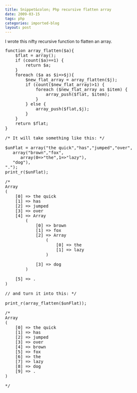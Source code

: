 ```yaml
---
title: Snippet&colon; Php recursive flatten array
date: 2009-03-15
tags: php
categories: imported-blog
layout: post
---
```

I wrote this nifty recursive function to flatten an array.

<pre class="code">
function array_flatten($a){ 
    $flat = array();
    if (count($a)==1) {
        return $a;
    }
    foreach ($a as $i=>$j){
        $new_flat_array = array_flatten($j);
        if (count($new_flat_array)>1) {
            foreach ($new_flat_array as $item) {
                array_push($flat, $item);
            }
        } else {
            array_push($flat,$j);
        }
    }
    return $flat;
}

/* It will take something like this: */

$unFlat = array("the quick","has","jumped","over",
   array("brown","fox",
      array(0=>"the",1=>"lazy"),
   "dog"),
".");
print_r($unFlat);

/*
Array
(
    [0] => the quick
    [1] => has
    [2] => jumped
    [3] => over
    [4] => Array
        (
            [0] => brown
            [1] => fox
            [2] => Array
                (
                    [0] => the
                    [1] => lazy
                )

            [3] => dog
        )

    [5] => .
)

// and turn it into this: */

print_r(array_flatten($unFlat));

/*
Array
(
    [0] => the quick
    [1] => has
    [2] => jumped
    [3] => over
    [4] => brown
    [5] => fox
    [6] => the
    [7] => lazy
    [8] => dog
    [9] => .
)

*/
</pre>
